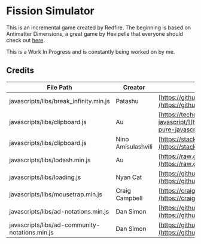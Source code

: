 # Fission Simulator
This is an incremental game created by Redfire. The beginning is based on Antimatter Dimensions, a great game by Hevipelle that everyone should check out [here]("https://IvarK.github.io").

This is a Work In Progress and is constantly being worked on by me.


## Credits
| File Path | Creator | Website |
| ------------- | ------------ | ------------ |
| javascripts/libs/break_infinity.min.js | Patashu | [https://github.com/Patashu/break_infinity.js/releases/tag/v1.1.0](https://github.com/Patashu/break_infinity.js/releases/tag/v1.1.0)|
| javascripts/libs/clipboard.js | Au | [https://techoverflow.net/2018/03/30/copying-strings-to-the-clipboard-using-pure-javascript/](https://techoverflow.net/2018/03/30/copying-strings-to-the-clipboard-using-pure-javascript/) |
| javascripts/libs/clipboard.js | Nino Amisulashvili | [https://stackoverflow.com/questions/34045777/copy-to-clipboard-using-javascript-in-ios](https://stackoverflow.com/questions/34045777/copy-to-clipboard-using-javascript-in-ios) |
| javascripts/libs/lodash.min.js | Au | [https://raw.githubusercontent.com/lodash/lodash/4.17.15-npm/core.js](https://raw.githubusercontent.com/lodash/lodash/4.17.15-npm/core.js) |
| javascripts/libs/loading.js | Nyan Cat | [https://github.com/projectuniversal/projectuniversal.github.io/blob/master/javascripts/saving.js](https://github.com/projectuniversal/projectuniversal.github.io/blob/master/javascripts/saving.js) |
| javascripts/libs/mousetrap.min.js | Craig Campbell | [https://craig.global.ssl.fastly.net/js/mousetrap/mousetrap.min.js?a4098](https://craig.global.ssl.fastly.net/js/mousetrap/mousetrap.min.js?a4098) |
| javascripts/libs/ad-notations.min.js | Dan Simon | [https://github.com/antimatter-dimensions/notations/releases/tag/v1.2.3](https://github.com/antimatter-dimensions/notations/releases/tag/v1.2.3) |
| javascripts/libs/ad-community-notations.min.js | Dan Simon | [https://github.com/antimatter-dimensions/notations/releases/tag/v1.2.3](https://github.com/antimatter-dimensions/notations/releases/tag/v1.2.3) |